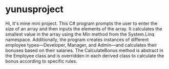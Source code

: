 # yunusproject
Hi, It's mine mini project. 
This C# program prompts the user to enter the size of an array and then inputs the elements of the array. It calculates the smallest value in the array using the Min method from the System.Linq namespace. Additionally, the program creates instances of different employee types—Developer, Manager, and Admin—and calculates their bonuses based on their salaries. The CalculateBonus method is abstract in the Employee class and is overridden in each derived class to calculate the bonus according to specific rules.
